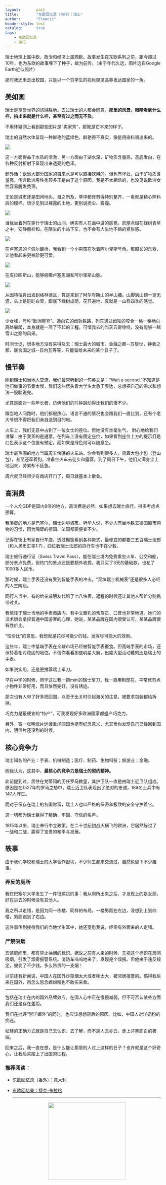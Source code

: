```yaml
---
layout:       post
title:        "东欧回忆录（前传）：瑞士"
author:       "Francis"
header-style: text
catalog:      true
tags:
    - 东欧回忆录
    - 游记
---
```


瑞士地理上属中欧，政治和经济上属西欧。故事发生在东欧系列之前，距今超过10年，也为东欧的故事埋下了种子，故为前传。（由于年代久远，图片选自Google Earth近似照片）



那时我还未走出校园，只是以一个穷学生的视角窥见高等发达国家的一角。



## 美如画



瑞士是享誉世界的旅游胜地。去过瑞士的人都会同意，**那里的风景，眼睛看到什么样，拍出来就是什么样，甚至有过之而无不及。**



不用怀疑网上看到那些图片是“卖家秀”，那就是它本来的样子。



瑞士的自然水体呈现一种鲜艳的蓝绿色，鲜艳得不真实，像是用染料调出来的。

![](https://refine1919.github.io/img/f1.png)

这一方面得益于水质的清澈，另一方面由于湖水深，矿物质含量高，基底发白，在各种反射折射下呈现出来透亮的色泽。



题外话：欧洲大部分国家的自来水是可以直接饮用的。但也有坏处，由于矿物质含量高，传言欧洲男性秃顶多正是由于这个原因。我是不太相信的，也没见说欧洲女性容易脱发秃顶。



无论是城市还是田间地头，目之所及，草坪都修剪得特别整齐，一看就是精心照料后的模样。很少见到过裸露的土地，更别说扬尘、雾霾。

![](https://refine1919.github.io/img/f2.png)

当我坐着列车穿行于瑞士的山间，确实有人在画中游的感觉。房屋点缀在绿树青草之中，安静而祥和。在陌生的小站下车，也不会有人生地不熟的紧张感。

![](https://refine1919.github.io/img/f3.png)

在卢塞恩的卡佩尔廊桥，我看到一个小男孩在吹着阿尔卑斯号角。那超长的乐器，让他看起来更袖珍更可爱。

![](https://refine1919.github.io/img/f4.png)

在皮拉图斯山，能够俯瞰卢塞恩湖和阿尔卑斯山脉。

![](https://refine1919.github.io/img/f5.png)

从因特拉肯出发到格林德瓦，算是来到了阿尔卑斯山的半山腰。山脚到山顶一览无遗，头上是皑皑白雪，脚底下绿树成荫，花开遍地，真就是一山有四季的感觉。 

![](https://refine1919.github.io/img/f6.png)

少女峰，号称“欧洲屋脊”。通向它的齿轨铁路，列车通过齿轮的咬合一格一格地向高处攀爬，本身就是一项了不起的工程。可惜我去的当天云雾缭绕，没有能够一睹雪山之巅的风采。


时间仓促，很多地方没有来得及去：瑞士最大的城市、金融之都--苏黎世，钟表之都、联合国之城--日内瓦等等，只能留给未来的某个日子了。



## 慢节奏
刚到瑞士和当地人交流，我们最常听到的一句英文是：“Wait a second.”不知道是他们做事的节奏太慢，我们这些愣头青大学生太急于表达，总想把自己的需求和想法一股脑说完。

尤其是面对一些年长者，仿佛他们的时钟跳动得比我们的慢不少。


跟当地人问路时，他们都很热心，语言不通的情况也会跟我们一直比划，还有个老大爷恨不得把我们亲自送到目的地。

火车上，我们无意中占到了一位女士的座位。但她没有丝毫生气， 耐心地给我们讲解：由于我买的是通票，在列车上没有固定座位，如果看到座位上方的提示灯是红色表示这个位置有预定，而如果是绿色则可以随意坐。


瑞士最热闹的地方当属周五傍晚的火车站。你会看到很多人，背着大包小包（登山包），甚至还牵着狗，准备坐火车去徒步和露营。到了周日下午，他们又满身尘土地回来，劳累却不疲惫。

周六就已经很少有商店开门了，周日就基本上歇业。



## 高消费

一个人均GDP是国内8倍的地方，高消费是必然。如果想去瑞士旅行，得多考虑点预算。



我落脚的地方是巴塞尔，瑞士边境城市。听华人说，不少人有坐地铁去德国超市购物的习惯，因为隔壁的德国、法国都要便宜不少。



记得在街上有家自行车店，透过橱窗看到各种款式，最便宜的都要三五百瑞士法郎（和人民币汇率1:7），四位数瑞士法郎的自行车也不在少数。



瑞士旅行通行证（Swiss Travel Pass），能在瑞士境内免费乘坐火车、公交和船，部分景点免费，但热门的景点还是要额外收费。我只买了3天的基础款，也花了1000多人民币。


那时候，瑞士手表还没有受到智能手表的冲击，“买块瑞士机械表”还是很多人必经的人生阶段。

同行人当中，有的给亲戚朋友代购了七八块表，返程的时候还让其他人帮忙分别携带过关。

我惊诧于瑞士当地的手表商店内，有中文面孔的售货员，口音也非常地道。她们的话术很会拿捏普通中国游客的心理，她说，某某品牌在国内很受认可，某某品牌很有性价比。


“性价比”的意思，我想就是花尽可能少的钱，发挥尽可能大的效用。



这些年，瑞士中低端手表在全球市场已经被智能手表蚕食。但高端手表的市场，还保持着相对稳固的地位。不信你看看那些明星大腕，出席大型活动戴的还是瑞士的手表。



如果说实用，还是更推荐瑞士军刀。



早在中学的时候，同学送过我一把mini的瑞士军刀，我一直用到现在。平常修剪点小物件非常好用，而且依然完好，没有锈迹。



那次也有人带了好多把回国，以至于出关时引起海关的注意，被要求包装都给拆掉。



巧克力是最便宜的“特产”，可我发现好多欧洲国家都盛产巧克力。



另外，寄一张明信片远渡重洋回国也挺有纪念意义，尤其当你发现自己已经回到国内，明信片还没到的时候。



## 核心竞争力

瑞士知名的产业：手表、机械制造；医疗、制药、生物科技；旅游业；金融。

而我认为，这其中，**最核心的竞争力是瑞士的契约精神。**

此前提到过，居住在梵蒂冈的历任罗马教皇，其护卫队一直是由瑞士近卫队组成。原因是在1527年的罗马之劫中，瑞士近卫队表现出了绝对的忠诚，189名士兵中有147人阵亡。

而对于保存在瑞士的各国财富，瑞士人也以严格的保密和极致的安全守护着它。

这一切都为瑞士赢得了精确、牢固、守信的名声。

1815年以来，瑞士奉行中立政策。在二十世纪初战火横飞的欧洲，它居然躲过了一战和二战，赢得了宝贵的和平与发展。


## 轶事

由于我们学校和瑞士的大学合作密切，不少师生都来交流过，自然也留下不少趣事。
### 弄反的厕所

我在巴塞尔大学发生了一件很尴尬的事：我从厕所出来之后，才发现上的是女厕，好在进去的时候没有其他人。


我之所以走错，是因为同一栋楼、同样的布局，一楼男厕在左边，没想到上到四楼，男厕跑到了右边。

这件事传到接待我们的当地学生耳中，她还宽慰我说，经常有外面来的人走错。


### 严禁吸烟 
宾馆房间里，都有禁止抽烟的标识。据说之前有人来的时候，无视这个标识在房间吸烟，引发了烟雾报警系统。消防车呜呜地来了，发现是个误报。但他由于违反规定，被罚了不少钱。多么昂贵的一支烟！

以前还有新闻说，中国人在国外炒菜烟太大或者味太大，被邻居报警的。搞得我后来在国外，再怎么思念螺蛳粉也不敢买来煮。



---



包括在瑞士在内的国外品牌效应，在国人心中正在慢慢减弱，但不可否认某些方面我们还是存在差距。



我们在批评“崇洋媚外”的同时，也应该想想背后的原因。比如，中国人对洋奶粉的痴迷。

祛魅的正确方式就是自己去认识、去了解，而不是人云亦云，走上非黑即白的极端。



回来之后，我一直在想，是什么能让那里的人过上这样的日子？也许就是这个好奇心，让我后来踏上了出国的征程。


### 推荐阅读：

- [东欧回忆录（番外）：意大利](https://mp.weixin.qq.com/s/eMa1vi1_Epk-oRM8y9z9uA)
- [东欧回忆录：捷克-布拉格](https://mp.weixin.qq.com/s/j8GZzjrjEwjGnqXTZY7fWg)

  ---

  <center>
      <img src="https://refine1919.github.io/img/subscribe.png" style="width: 250px;">
  </center>





